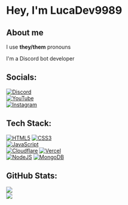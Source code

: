 # Hey, I'm LucaDev9989

## About me

I use **they/them** pronouns

I'm a Discord bot developer

## Socials:

[![Discord](https://img.shields.io/badge/Discord-%237289DA.svg?logo=discord&logoColor=white)](https://discord.com/users/925463543489396786)<br/>
[![YouTube](https://img.shields.io/badge/YouTube-%23FF0000.svg?logo=youtube&logoColor=white)](https://www.youtube.com/@LucaDev9989)<br/>
[![Instagram](https://img.shields.io/badge/Instagram-%2381379A.svg?logo=instagram&logoColor=white)](https://instagram.com/LucaDev9989)<br/>

## Tech Stack:

[![HTML5](https://img.shields.io/badge/html5-%23E34F26.svg?style=for-the-badge&logo=html5&logoColor=white)](https://github.com/LucaDev9989)
[![CSS3](https://img.shields.io/badge/css3-%231572B6.svg?style=for-the-badge&logo=css3&logoColor=white)](https://github.com/LucaDev9989)<br/>
[![JavaScript](https://img.shields.io/badge/javascript-%23323330.svg?style=for-the-badge&logo=javascript&logoColor=%23F7DF1E)](https://github.com/LucaDev9989)<br/>
[![Cloudflare](https://img.shields.io/badge/Cloudflare-F38020?style=for-the-badge&logo=Cloudflare&logoColor=white)](https://github.com/LucaDev9989)
[![Vercel](https://img.shields.io/badge/vercel-%23000000.svg?style=for-the-badge&logo=vercel&logoColor=white)](https://github.com/LucaDev9989)<br/>
[![NodeJS](https://img.shields.io/badge/node.js-6DA55F?style=for-the-badge&logo=node.js&logoColor=white)](https://github.com/LucaDev9989)
[![MongoDB](https://img.shields.io/badge/MongoDB-%234ea94b.svg?style=for-the-badge&logo=mongodb&logoColor=white)](https://github.com/LucaDev9989)<br/>

## GitHub Stats:

[![](https://github-readme-streak-stats.herokuapp.com/?user=LucaDev9989&theme=dark&hide_border=true)](https://github.com/LucaDev9989)<br/>
[![](https://github-readme-stats.vercel.app/api/top-langs/?username=LucaDev9989&theme=dark&hide_border=true&include_all_commits=false&count_private=false&layout=compact)](https://github.com/LucaDev9989)<br/>
